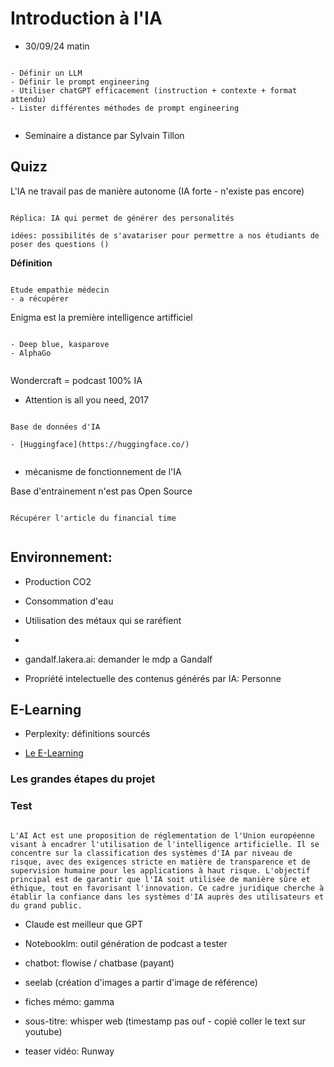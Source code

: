 # Introduction à l'IA

- 30/09/24 matin

```{admonition} Objectif(s) pédagogique(s)

- Définir un LLM
- Définir le prompt engineering
- Utiliser chatGPT efficacement (instruction + contexte + format attendu)
- Lister différentes méthodes de prompt engineering


```

- Seminaire a distance par Sylvain Tillon

## Quizz

L'IA ne travail pas de manière autonome (IA forte - n'existe pas encore)

```{note}

Réplica: IA qui permet de générer des personalités

idées: possibilités de s'avatariser pour permettre a nos étudiants de poser des questions ()

```

**Définition**

```{note}

Etude empathie médecin
- a récupérer

```

Enigma est la première intelligence artifficiel


```{note}

- Deep blue, kasparove
- AlphaGo


```

Wondercraft = podcast 100% IA

- Attention is all you need, 2017

```{note}

Base de données d'IA

- [Huggingface](https://huggingface.co/)


```


- mécanisme de fonctionnement de l'IA

Base d'entrainement n'est pas Open Source

```{note}

Récupérer l'article du financial time


```

## Environnement:

- Production CO2
- Consommation d'eau
- Utilisation des métaux qui se raréfient
- 



- gandalf.lakera.ai: demander le mdp a Gandalf


- Propriété intelectuelle des contenus générés par IA: Personne



## E-Learning 

- Perplexity: définitions sourcés


- [Le E-Learning](https://360.articulate.com/review/content/415ca6f5-8630-44d0-8dc1-a36251dcff67/review)

### Les grandes étapes du projet

### Test


```{admonition} IA Act

L'AI Act est une proposition de réglementation de l'Union européenne visant à encadrer l'utilisation de l'intelligence artificielle. Il se concentre sur la classification des systèmes d'IA par niveau de risque, avec des exigences stricte en matière de transparence et de supervision humaine pour les applications à haut risque. L'objectif principal est de garantir que l'IA soit utilisée de manière sûre et éthique, tout en favorisant l'innovation. Ce cadre juridique cherche à établir la confiance dans les systèmes d'IA auprès des utilisateurs et du grand public.

```

- Claude est meilleur que GPT

- Notebooklm: outil génération de podcast a tester


- chatbot: flowise / chatbase (payant)

- seelab (création d'images a partir d'image de référence)

- fiches mémo: gamma

- sous-titre: whisper web (timestamp pas ouf - copié coller le text sur youtube)

- teaser vidéo: Runway


